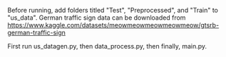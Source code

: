Before running, add folders titled "Test", "Preprocessed", and "Train" to "us_data".
German traffic sign data can be downloaded from https://www.kaggle.com/datasets/meowmeowmeowmeowmeow/gtsrb-german-traffic-sign

First run us_datagen.py, then data_process.py, then finally, main.py.
